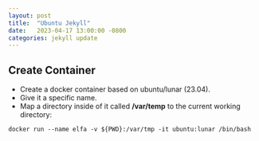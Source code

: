 ```yaml
---
layout: post
title:  "Ubuntu Jekyll"
date:   2023-04-17 13:00:00 -0800
categories: jekyll update
---
```


## Create Container

- Create a docker container based on ubuntu/lunar (23.04). 
- Give it a specific name. 
- Map a directory inside of it called **/var/temp** to the current working directory: 

``` shell
docker run --name elfa -v ${PWD}:/var/tmp -it ubuntu:lunar /bin/bash
```